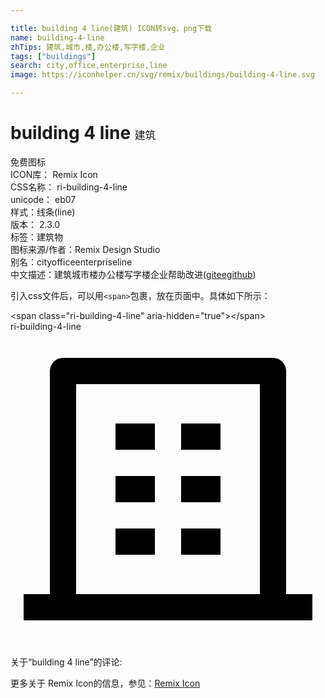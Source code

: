 ```yaml
---

title: building 4 line(建筑) ICON转svg、png下载
name: building-4-line
zhTips: 建筑,城市,楼,办公楼,写字楼,企业
tags: ["buildings"]
search: city,office,enterprise,line
image: https://iconhelper.cn/svg/remix/buildings/building-4-line.svg

---
```


# building 4 line  <small style="font-size: 60%;font-weight: 100">建筑</small>


<div class="detail-page">
<p>
<span><span class="badge-success badge">免费图标</span> </span>
<br/>
<span>
ICON库：
<span class="badge-secondary badge">Remix Icon</span> 
</span>
<br/>
<span>
CSS名称：
<span class="badge-secondary badge">ri-building-4-line</span> 
</span>
<br/>
<span>
unicode：
<span class="badge-secondary badge">eb07</span> 
<copy-btn content='eb07' btn-title=""></copy-btn>
<copy-btn :content='String.fromCodePoint(parseInt("eb07", 16))' btn-title="复制U"></copy-btn>
</span><br/><span>样式：<span class="badge-light badge">线条(line)</span></span>
<br/>
<span>
版本：
<span class="badge-secondary badge">2.3.0</span> 
</span><br/><span>标签：<span class="badge-light badge"><router-link to="/tags/buildings.html">建筑物</router-link></span></span>
<br/>
<span>图标来源/作者：<span class="badge-light badge">Remix Design Studio</span></span> 
<br/>
<span>别名：<span class="badge-light badge">city</span><span class="badge-light badge">office</span><span class="badge-light badge">enterprise</span><span class="badge-light badge">line</span></span><br/><span class="zh-detail">中文描述：<span class="badge-primary badge">建筑</span><span class="badge-primary badge">城市</span><span class="badge-primary badge">楼</span><span class="badge-primary badge">办公楼</span><span class="badge-primary badge">写字楼</span><span class="badge-primary badge">企业</span><span class="help-link"><span>帮助改进</span>(<a href="https://gitee.com/liuwave/icon-helper/edit/master/json/remix/buildings/building-4-line.json" target="_blank" rel="noopener noreferrer">gitee</a><a href="https://github.com/liuwave/icon-helper/edit/master/json/remix/buildings/building-4-line.json" target="_blank" rel="noopener noreferrer">github</a></span>)</span><br/>
</p>
</div>
<div class="alert alert-dark">
  <i class="ri-building-4-line ri-xs"></i>
  <i class="ri-building-4-line ri-sm"></i>
  <i class="ri-building-4-line ri-lg"></i>
  <i class="ri-building-4-line ri-2x"></i>
  <i class="ri-building-4-line ri-3x"></i>
  <i class="ri-building-4-line ri-5x"></i>
  <i class="ri-building-4-line ri-7x"></i>
</div>
<div>
  <p>引入css文件后，可以用<code>&lt;span&gt;</code>包裹，放在页面中。具体如下所示：    
  </p>
  <div class="alert alert-primary" style="font-size: 14px">
    &lt;span class="ri-building-4-line" aria-hidden="true"&gt;&lt;/span&gt;
    <copy-btn content='<span class="ri-building-4-line" aria-hidden="true"></span>'></copy-btn>
  </div>
  <div class="alert alert-secondary">
    <i class="ri-building-4-line"
    style="font-size: 24px"
    aria-hidden="true"></i> ri-building-4-line
    <copy-btn content="ri-building-4-line" btn-title="复制图标名称"></copy-btn>
  </div>
</div>
<div id="svg" class="svg-wrap">
<svg xmlns="http://www.w3.org/2000/svg" viewBox="0 0 24 24">
    <g>
        <path fill="none" d="M0 0h24v24H0z"/>
        <path d="M21 20h2v2H1v-2h2V3a1 1 0 0 1 1-1h16a1 1 0 0 1 1 1v17zm-2 0V4H5v16h14zM8 11h3v2H8v-2zm0-4h3v2H8V7zm0 8h3v2H8v-2zm5 0h3v2h-3v-2zm0-4h3v2h-3v-2zm0-4h3v2h-3V7z"/>
    </g>
</svg>

</div>
<detail full-name='ri-building-4-line'></detail>  
<div>
<p>关于“building 4 line”的评论:</p>
</div>
<Vssue title="关于“building 4 line”的评论" ></Vssue>    
<div><p>更多关于  Remix Icon的信息，参见：<a target="_blank" href="https://iconhelper.cn/remix.html">Remix Icon</a>
</p></div>
